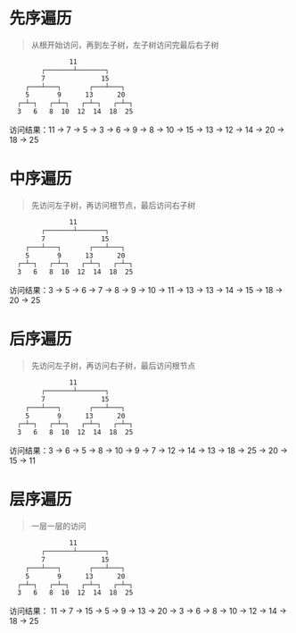 # 先序遍历
> 从根开始访问，再到左子树，左子树访问完最后右子树

```txt
               11
        ┌───────┴───────┐       
        7              15       
    ┌───┴───┐       ┌───┴───┐   
    5       9      13      20   
  ┌─┴─┐   ┌─┴─┐   ┌─┴─┐   ┌─┴─┐ 
  3   6   8  10  12  14  18  25 

```
访问结果：11 -> 7 -> 5 -> 3 -> 6 -> 9 -> 8 -> 10 -> 15 -> 13 -> 12 -> 14 -> 20 -> 18 -> 25



# 中序遍历
> 先访问左子树，再访问根节点，最后访问右子树

```txt
               11
        ┌───────┴───────┐       
        7              15       
    ┌───┴───┐       ┌───┴───┐   
    5       9      13      20   
  ┌─┴─┐   ┌─┴─┐   ┌─┴─┐   ┌─┴─┐ 
  3   6   8  10  12  14  18  25 

```
访问结果：3 -> 5 -> 6 -> 7 -> 8 -> 9 -> 10 -> 11 -> 13 -> 13 -> 14 -> 15 -> 18 -> 20 -> 25



# 后序遍历
> 先访问左子树，再访问右子树，最后访问根节点

```txt
               11
        ┌───────┴───────┐       
        7              15       
    ┌───┴───┐       ┌───┴───┐   
    5       9      13      20   
  ┌─┴─┐   ┌─┴─┐   ┌─┴─┐   ┌─┴─┐ 
  3   6   8  10  12  14  18  25 

```

访问结果：3 -> 6 -> 5 -> 8 -> 10 -> 9 -> 7 -> 12 -> 14 -> 13 -> 18 -> 25 -> 20 -> 15 -> 11


# 层序遍历
> 一层一层的访问

```txt
               11
        ┌───────┴───────┐       
        7              15       
    ┌───┴───┐       ┌───┴───┐   
    5       9      13      20   
  ┌─┴─┐   ┌─┴─┐   ┌─┴─┐   ┌─┴─┐ 
  3   6   8  10  12  14  18  25 

```

访问结果： 11 -> 7 -> 15 -> 5 -> 9 -> 13 -> 20 -> 3 -> 6 -> 8 -> 10 -> 12 -> 14 -> 18 -> 25
